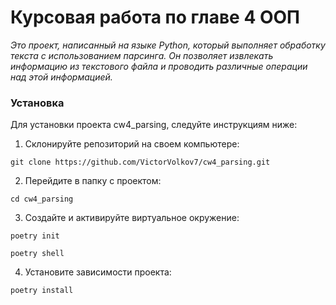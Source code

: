# **Курсовая работа по главе 4 ООП** 
_Это проект, написанный на языке Python, который выполняет обработку текста с использованием парсинга. Он позволяет извлекать информацию из текстового файла и проводить различные операции над этой информацией._

### **Установка**
Для установки проекта cw4_parsing, следуйте инструкциям ниже:

1. Склонируйте репозиторий на своем компьютере:

`git clone https://github.com/VictorVolkov7/cw4_parsing.git`

2. Перейдите в папку с проектом:

`cd cw4_parsing`

3. Создайте и активируйте виртуальное окружение:

`poetry init`

`poetry shell`

4. Установите зависимости проекта:

`poetry install`
